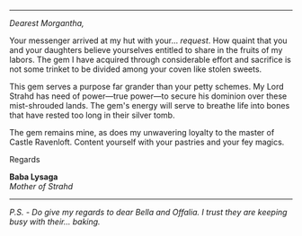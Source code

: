
---

_Dearest Morgantha,_

Your messenger arrived at my hut with your... _request_. How quaint that you and your daughters believe yourselves entitled to share in the fruits of my labors. The gem I have acquired through considerable effort and sacrifice is not some trinket to be divided among your coven like stolen sweets.

This gem serves a purpose far grander than your petty schemes. My Lord Strahd has need of power—true power—to secure his dominion over these mist-shrouded lands. The gem's energy will serve to breathe life into bones that have rested too long in their silver tomb.

The gem remains mine, as does my unwavering loyalty to the master of Castle Ravenloft.
Content yourself with your pastries and your fey magics.

Regards

**Baba Lysaga**  
_Mother of Strahd_

---

_P.S. - Do give my regards to dear Bella and Offalia. I trust they are keeping busy with their... baking._